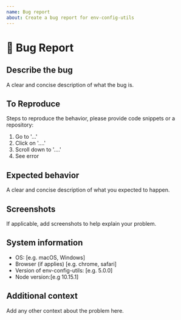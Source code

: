 ```yaml
---
name: Bug report
about: Create a bug report for env-config-utils
---
```


# 🐞 Bug Report

## Describe the bug

A clear and concise description of what the bug is.

## To Reproduce

Steps to reproduce the behavior, please provide code snippets or a repository:

1. Go to '...'
2. Click on '....'
3. Scroll down to '....'
4. See error

## Expected behavior

A clear and concise description of what you expected to happen.

## Screenshots

If applicable, add screenshots to help explain your problem.

## System information

- OS: [e.g. macOS, Windows]
- Browser (if applies) [e.g. chrome, safari]
- Version of env-config-utils: [e.g. 5.0.0]
- Node version:[e.g 10.15.1]

## Additional context

Add any other context about the problem here.
